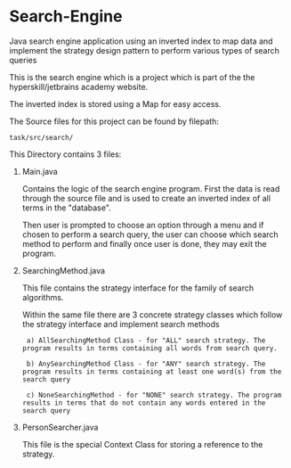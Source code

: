 # Search-Engine
Java search engine application using an inverted index to map data and implement the strategy design pattern to perform various types of search queries

This is the search engine which is a project which is part of the the hyperskill/jetbrains academy website. 

The inverted index is stored using a Map for easy access.

The Source files for this project can be found by filepath:

    task/src/search/

This Directory contains 3 files:
 
 1. Main.java
 
      Contains the logic of the search engine program. First the data is read through the source file and is used to create an inverted index of all terms in the "database".
      
      Then user is prompted to choose an option through a menu and if chosen to perform a search query, the user can choose which search method to perform and finally once user is done, they may exit the program.
      
2. SearchingMethod.java
 
      This file contains the strategy interface for the family of search algorithms.
      
      Within the same file there are 3 concrete strategy classes which follow the strategy interface and implement search methods
        
        a) AllSearchingMethod Class - for "ALL" search strategy. The program results in terms containing all words from search query. 
        
        b) AnySearchingMethod Class - for "ANY" search strategy. The program results in terms containing at least one word(s) from the search query
        
        c) NoneSearchingMethod - for "NONE" search strategy. The program results in terms that do not contain any words entered in the search query
        

2. PersonSearcher.java
 
      This file is the special Context Class for storing a reference to the strategy.
  

